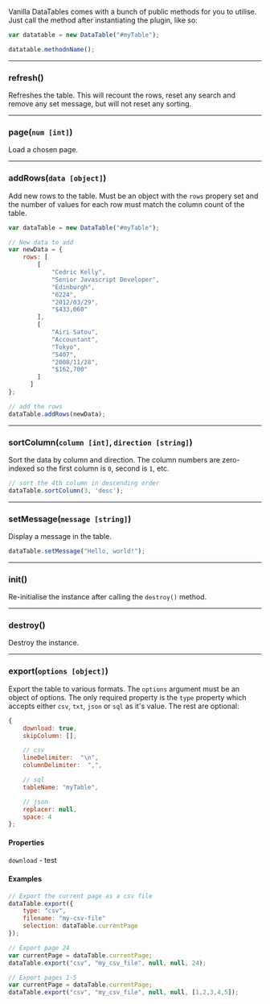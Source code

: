 Vanilla DataTables comes with a bunch of public methods for you to utilise. Just call the method after instantiating the plugin, like so:

```javascript
var datatable = new DataTable("#myTable");

datatable.methodnName();
```

---

### refresh()

Refreshes the table. This will recount the rows, reset any search and remove any set message, but will not reset any sorting.

---

### page(`num [int]`)

Load a chosen page.

---

### addRows(`data [object]`)
Add new rows to the table. Must be an object with the `rows` propery set and the number of values for each row must match the column count of the table.

```javascript
var dataTable = new DataTable("#myTable");

// New data to add
var newData = {
	rows: [
		[
            "Cedric Kelly",
            "Senior Javascript Developer",
            "Edinburgh",
            "6224",
            "2012/03/29",
            "$433,060"
        ],
        [
            "Airi Satou",
            "Accountant",
            "Tokyo",
            "5407",
            "2008/11/28",
            "$162,700"
        ]
      ]
};

// add the rows
dataTable.addRows(newData);
```

---

### sortColumn(`column [int]`, `direction [string]`)
Sort the data by column and direction. The column numbers are zero-indexed so the first column is `0`, second is `1`, etc.


```javascript
// sort the 4th column in descending order
dataTable.sortColumn(3, 'desc');
```

---

### setMessage(`message [string]`)
Display a message in the table.

```javascript
dataTable.setMessage("Hello, world!");
```

---

### init()
Re-initialise the instance after calling the `destroy()` method.

---

### destroy()
Destroy the instance.

---

### export(`options [object]`)
Export the table to various formats. The `options` argument must be an object of options. The only required property is the `type` property which accepts either `csv`, `txt`, `json` or `sql` as it's value. The rest are optional:

```javascript
{
    download: true,
    skipColumn: [],

    // csv
    lineDelimiter:  "\n",
    columnDelimiter:  ",",

    // sql
    tableName: "myTable",

    // json
    replacer: null,
    space: 4
};
```

#### Properties

`download` - test


#### Examples

```javascript
// Export the current page as a csv file
dataTable.export({
    type: "csv",
    filename: "my-csv-file"
    selection: dataTable.currentPage
});
```

```javascript
// Export page 24
var currentPage = dataTable.currentPage;
dataTable.export("csv", "my_csv_file", null, null, 24);
```

```javascript
// Export pages 1-5
var currentPage = dataTable.currentPage;
dataTable.export("csv", "my_csv_file", null, null, [1,2,3,4,5]);
```
